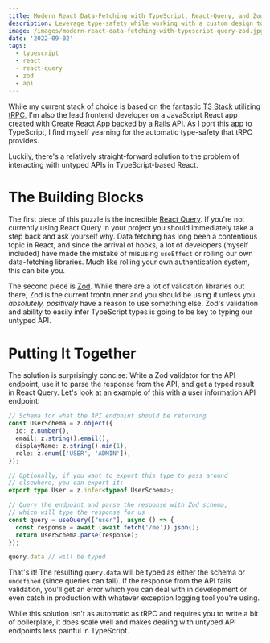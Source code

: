 ```yaml
---
title: Modern React Data-Fetching with TypeScript, React-Query, and Zod
description: Leverage type-safety while working with a custom design token system in Styled Components
image: /images/modern-react-data-fetching-with-typescript-query-zod.jpg
date: '2022-09-02'
tags:
  - typescript
  - react
  - react-query
  - zod
  - api
---
```


While my current stack of choice is based on the fantastic [T3 Stack](https://github.com/t3-oss/create-t3-app) utilizing [tRPC](https://github.com/trpc/trpc), I'm also the lead frontend developer on a JavaScript React app created with [Create React App](https://create-react-app.dev) backed by a Rails API. As I port this app to TypeScript, I find myself yearning for the automatic type-safety that tRPC provides.

Luckily, there's a relatively straight-forward solution to the problem of interacting with untyped APIs in TypeScript-based React.

# The Building Blocks

The first piece of this puzzle is the incredible [React Query](https://tanstack.com/query/v4/docs/adapters/react-query). If you're not currently using React Query in your project you should immediately take a step back and ask yourself why. Data fetching has long been a contentious topic in React, and since the arrival of hooks, a lot of developers (myself included) have made the mistake of misusing `useEffect` or rolling our own data-fetching libraries. Much like rolling your own authentication system, this can bite you.

The second piece is [Zod](https://zod.dev). While there are a lot of validation libraries out there, Zod is the current frontrunner and you should be using it unless you _absolutely, positively_ have a reason to use something else. Zod's validation and ability to easily infer TypeScript types is going to be key to typing our untyped API.

# Putting It Together

The solution is surprisingly concise: Write a Zod validator for the API endpoint, use it to parse the response from the API, and get a typed result in React Query. Let's look at an example of this with a user information API endpoint:

```typescript
// Schema for what the API endpoint should be returning
const UserSchema = z.object({
  id: z.number(),
  email: z.string().email(),
  displayName: z.string().min(1),
  role: z.enum(['USER', 'ADMIN']),
});

// Optionally, if you want to export this type to pass around
// elsewhere, you can export it:
export type User = z.infer<typeof UserSchema>;

// Query the endpoint and parse the response with Zod schema,
// which will type the response for us
const query = useQuery(["user"], async () => {
  const response = await (await fetch('/me')).json();
  return UserSchema.parse(response);
});

query.data // will be typed
```

That's it! The resulting `query.data` will be typed as either the schema or `undefined` (since queries can fail). If the response from the API fails validation, you'll get an error which you can deal with in development or even catch in production with whatever exception logging tool you're using.

While this solution isn't as automatic as tRPC and requires you to write a bit of boilerplate, it does scale well and makes dealing with untyped API endpoints less painful in TypeScript.
